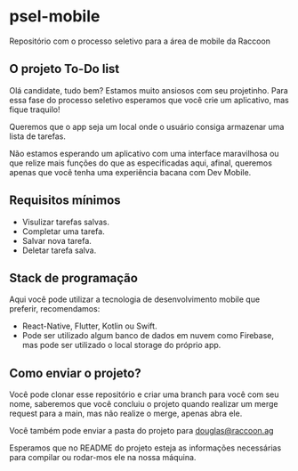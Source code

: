# psel-mobile
Repositório com o processo seletivo para a área de mobile da Raccoon

## O projeto To-Do list
Olá candidate, tudo bem? Estamos muito ansiosos com seu projetinho.
Para essa fase do processo seletivo esperamos que você crie um aplicativo, mas fique traquilo!

Queremos que o app seja um local onde o usuário consiga armazenar uma lista de tarefas.

Não estamos esperando um aplicativo com uma interface maravilhosa ou que relize mais funções do que as especificadas aqui, afinal, queremos apenas que você tenha uma experiência bacana com Dev Mobile.

## Requisitos mínimos
- Visulizar tarefas salvas.
- Completar uma tarefa.
- Salvar nova tarefa.
- Deletar tarefa salva.

## Stack de programação
Aqui você pode utilizar a tecnologia de desenvolvimento mobile que preferir, recomendamos:
- React-Native, Flutter, Kotlin ou Swift.
- Pode ser utilizado algum banco de dados em nuvem como Firebase, mas pode ser utilizado o local storage do próprio app.

## Como enviar o projeto?
Você pode clonar esse repositório e criar uma branch para você com seu nome, saberemos que você concluiu o projeto quando realizar um merge request para a main, mas não realize o merge, apenas abra ele.

Você também pode enviar a pasta do projeto para douglas@raccoon.ag

Esperamos que no README do projeto esteja as informações necessárias para compilar ou rodar-mos ele na nossa máquina.